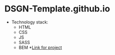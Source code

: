 # DSGN-Template.github.io
* Technology stack:
  * HTML
  * CSS
  * JS
  * SASS
  * BEM
*[Link for project](https://nikita1999ua.github.io/DSGN-Template.github.io/)
